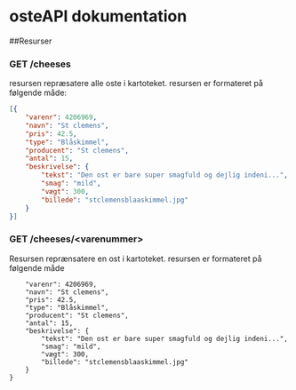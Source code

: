 # osteAPI dokumentation

##Resurser

### GET /cheeses

resursen repræsatere alle oste i kartoteket.
resursen er formateret på følgende måde:

```JSON
[{
    "varenr": 4206969,
    "navn": "St clemens",
    "pris": 42.5,
    "type": "Blåskimmel",
    "producent": "St clemens",
    "antal": 15, 
    "beskrivelse": {
        "tekst": "Den ost er bare super smagfuld og dejlig indeni...",
        "smag": "mild",
        "vægt": 300,
        "billede": "stclemensblaaskimmel.jpg"
    }
}]
```


### GET /cheeses/\<varenummer>

Resursen reprænsatere en ost i kartoteket.
resursen er formateret på følgende måde

```{
    "varenr": 4206969,
    "navn": "St clemens",
    "pris": 42.5,
    "type": "Blåskimmel",
    "producent": "St clemens",
    "antal": 15, 
    "beskrivelse": {
        "tekst": "Den ost er bare super smagfuld og dejlig indeni...",
        "smag": "mild",
        "vægt": 300,
        "billede": "stclemensblaaskimmel.jpg"
    }
}
```